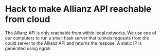 # Hack to make Allianz API reachable from cloud
The Allianz API is only reachable from within local networks. We use one of our computers to run a small
flask server that tunnels requests from the could server to the Allianz API and returns the respose.
A static IP is generated using ngrok